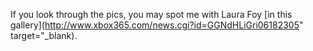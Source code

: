 If you look through the pics, you may spot me with Laura Foy [in this gallery](http://www.xbox365.com/news.cgi?id=GGNdHLiGri06182305" target="_blank).